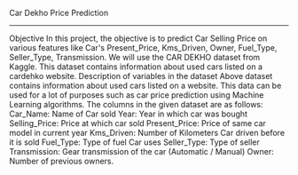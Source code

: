 Car Dekho Price Prediction

________________________________________
Objective
In this project, the objective is to predict Car Selling Price on various features like Car's Present_Price, Kms_Driven, Owner, Fuel_Type, Seller_Type, Transmission. We will use the CAR DEKHO dataset from Kaggle. This dataset contains information about used cars listed on a cardehko website.
Description of variables in the dataset
Above dataset contains information about used cars listed on a website. This data can be used for a lot of purposes such as car price prediction using Machine Learning algorithms. The columns in the given dataset are as follows:
Car_Name: Name of Car sold
Year: Year in which car was bought
Selling_Price: Price at which car sold
Present_Price: Price of same car model in current year
Kms_Driven: Number of Kilometers Car driven before it is sold
Fuel_Type: Type of fuel Car uses
Seller_Type: Type of seller
Transmission: Gear transmission of the car (Automatic / Manual)
Owner: Number of previous owners.
